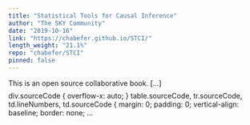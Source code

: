 ```yaml
---
title: "Statistical Tools for Causal Inference"
author: "The SKY Community"
date: "2019-10-16"
link: "https://chabefer.github.io/STCI/"
length_weight: "21.1%"
repo: "chabefer/STCI"
pinned: false
---
```


This is an open source collaborative book. [...] $$
\newcommand{\uns}[1]{\mathbf{1}[#1]}
\newcommand{\esp}[1]{\mathbf{E}[#1]}
\newcommand{\Ind}{\perp\kern-5pt\perp}
\newcommand{\var}[1]{\mathbf{V}[ #1 ]}
\newcommand{\cov}[1]{\mathbf{C}[ #1 ]}
\newcommand{\plim}[1]{\text{plim}_{ #1 \rightarrow \infty}}
\newcommand{\plims}{\text{plim}}
\newcommand{\partder}[2]{\frac{\partial #1}{\partial #2}}
\DeclareMathOperator{\diag}{diag}
$$ div.sourceCode { overflow-x: auto; }
table.sourceCode, tr.sourceCode, td.lineNumbers, td.sourceCode { margin: 0; padding: 0; vertical-align: baseline; border: none; ...
